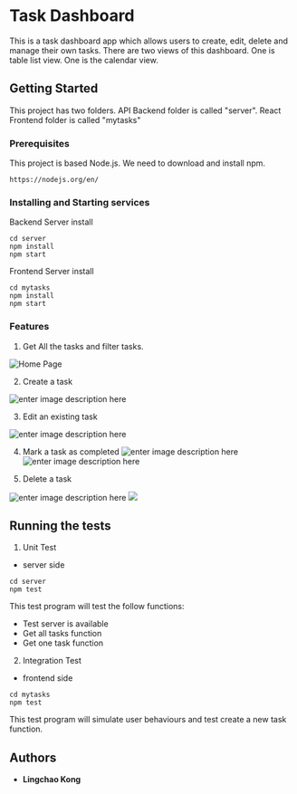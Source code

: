 ﻿
# Task Dashboard

This is a task dashboard app which allows users to create, edit, delete and manage their own tasks. There are two views of this dashboard. One is table list view. One is the calendar view.


## Getting Started

This project has two folders. API Backend folder is called "server". React Frontend folder is called "mytasks"

### Prerequisites

This project is based Node.js. We need to download and install npm.

```
https://nodejs.org/en/
```

### Installing and Starting services

Backend Server install


```
cd server
npm install
npm start
```

Frontend Server install

```
cd mytasks
npm install
npm start
```
### Features
1. Get All the tasks and filter tasks.

![Home Page](https://lh3.googleusercontent.com/sjbCAPlomJRUnPFj94vYMY5RtcNWbSjulA_lXCjM03HnlG0tBWlGXAfuyfv_EBeFo5StB8nD2HJk)

2. Create a task

![enter image description here](https://lh3.googleusercontent.com/S4BknFt58xF4EjM4YhBwSZVzTThz1ILOFPvX-zAvCVUQRrZbxtpfxHyFj0crhTrEKA9OEBlH25LL)

3. Edit an existing task

![enter image description here](https://lh3.googleusercontent.com/JR7gdKFKOZDl3jNwXQlPHEVG6k7K0SZHJGbjmqMbasYJeEEIDelXhDT7qJrmlleiZHGa1_N-xFqU)

4. Mark a task as completed
 ![enter image description here](https://lh3.googleusercontent.com/sHrFGIbVHGLxdvj7HkNBlzFI2CRM7maVZQ0mwy8sBhE9Rll_LFJAEjb2ol3jdLub2u2QLAkQuNZo)
![enter image description here](https://lh3.googleusercontent.com/030UHEhGnwOL9QDMROZduu2bnDvE71tVOBg_uygJDsx6nBrM9eXLn9_DoyS3no7YMfelj_mfVncj)

6. Delete a task

![enter image description here](https://lh3.googleusercontent.com/lSpRYwDKwaULV1zcR1xfNkfLb6Iesoz5aKVF9U8AV7wZmwtsGFaH111gp5SMI4izMvejqsBePhXV)
![](https://lh3.googleusercontent.com/Fco9yi8bAGR5uH7i9cg7Hu7z4hciK-DBp6C6uZhcerK3Pg3h_4LWN5Chyt5KtHaEQBSFzVEK_fOX)


## Running the tests
 1. Unit Test 
 - server side
```
cd server
npm test
```
This test program will test the follow functions:
 - Test server is available
 - Get all tasks function
 - Get one task function

2. Integration Test
- frontend side
```
cd mytasks
npm test
```
This test program will simulate user behaviours and test create a new task function.


## Authors

* **Lingchao Kong** 
